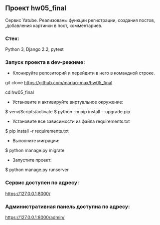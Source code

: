 ## Проект hw05_final

Сервис Yatube. Реализованы функции регистрации, создания постов, ,добавления картинки в пост, комментариев.

### Стек:
Python 3, Django 2.2, pytest

### Запуск проекта в dev-режиме:
- Клонируйте репозиторий и перейдити в него в командной строке.

git clone https://github.com/mariao-max/hw05_final

cd hw05_final

- Установите и активируйте виртуальное окружение:

$ venv/Scripts/activate
$ python -m pip install --upgrade pip

- Установите все зависимости из файла requirements.txt

$ pip install -r requirements.txt

- Выполните миграции:

$ python manage.py migrate 

- Запустите проект:

$ python manage.py runserver

### Сервис доступен по адресу:

https://127.0.0.1:8000/

### Административная панель доступна по адресу:

https://127.0.0.1:8000/admin/
